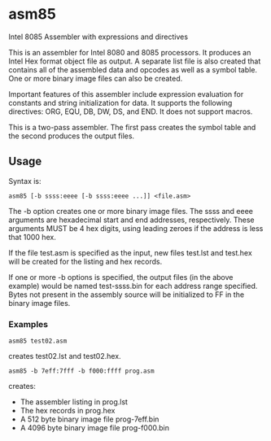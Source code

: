 # asm85
Intel 8085 Assembler with expressions and directives

This is an assembler for Intel 8080 and 8085 processors.  It produces an Intel Hex format object file as output.  A separate list file is also created that contains all of the assembled data and opcodes as well as a symbol table.  One or more binary image files can also be created.

Important features of this assembler include expression evaluation for constants and string initialization for data.  It supports the following directives: ORG, EQU, DB, DW, DS, and END.  It does not support macros.

This is a two-pass assembler.  The first pass creates the symbol table and the second produces the output files.

## Usage
Syntax is:

    asm85 [-b ssss:eeee [-b ssss:eeee ...]] <file.asm>

The -b option creates one or more binary image files.  The ssss and eeee arguments are hexadecimal start and end addresses, respectively.  These arguments MUST be 4 hex digits, using leading zeroes if the address is less that 1000 hex.

If the file test.asm is specified as the input, new files test.lst and test.hex will be created for the listing and hex records.

If one or more -b options is specified, the output files (in the above example) would be named test-ssss.bin for each address range specified.  Bytes not present in the assembly source will be initialized to FF in the binary image files.

### Examples
    asm85 test02.asm
creates test02.lst and test02.hex.


    asm85 -b 7eff:7fff -b f000:ffff prog.asm
creates:
* The assembler listing in prog.lst
* The hex records in prog.hex
* A 512 byte binary image file prog-7eff.bin
* A 4096 byte binary image file prog-f000.bin
